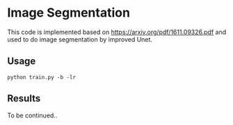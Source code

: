 
# Image Segmentation
This code is implemented based on  https://arxiv.org/pdf/1611.09326.pdf and used to do image segmentation by improved Unet.



## Usage

    python train.py -b -lr


## Results

To be continued..





